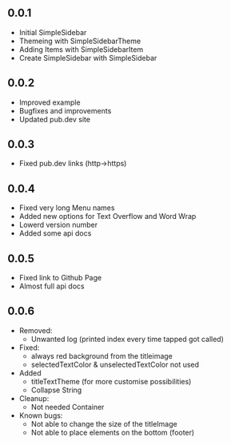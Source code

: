 ## 0.0.1

* Initial SimpleSidebar
* Themeing with SimpleSidebarTheme
* Adding Items with SimpleSidebarItem
* Create SimpleSidebar with SimpleSidebar

## 0.0.2
* Improved example
* Bugfixes and improvements
* Updated pub.dev site

## 0.0.3
* Fixed pub.dev links (http->https)

## 0.0.4
* Fixed very long Menu names
* Added new options for Text Overflow and Word Wrap
* Lowerd version number
* Added some api docs

## 0.0.5
* Fixed link to Github Page
* Almost full api docs

## 0.0.6
* Removed:
  * Unwanted log (printed index every time tapped got called)
* Fixed:
  * always red background from the titleimage
  * selectedTextColor & unselectedTextColor not used
* Added
  * titleTextTheme (for more customise possibilities)
  * Collapse String
* Cleanup:
  * Not needed Container
* Known bugs:
  * Not able to change the size of the titleImage
  * Not able to place elements on the bottom (footer)